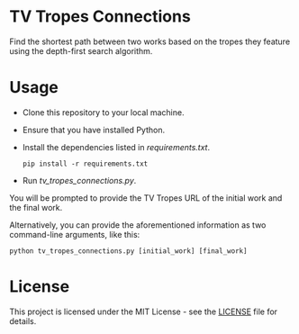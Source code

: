# TV Tropes Connections
 
Find the shortest path between two works based on the tropes they feature using the depth-first search algorithm.

# Usage

- Clone this repository to your local machine.
- Ensure that you have installed Python.
- Install the dependencies listed in *requirements.txt*.
  
  ````
  pip install -r requirements.txt
  ````
- Run *tv_tropes_connections.py*.

You will be prompted to provide the TV Tropes URL of the initial work and the final work.

Alternatively, you can provide the aforementioned information as two command-line arguments, like this:

````
python tv_tropes_connections.py [initial_work] [final_work]
````

# License

This project is licensed under the MIT License - see the [LICENSE](https://github.com/giovanni-cutri/tv-tropes-connections/blob/main/LICENSE) file for details.
